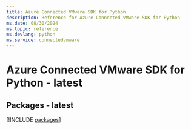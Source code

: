 ```yaml
---
title: Azure Connected VMware SDK for Python
description: Reference for Azure Connected VMware SDK for Python
ms.date: 08/30/2024
ms.topic: reference
ms.devlang: python
ms.service: connectedvmware
---
```

# Azure Connected VMware SDK for Python - latest
## Packages - latest
[!INCLUDE [packages](connected-vmware-index.md)]